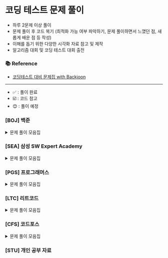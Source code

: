 
# 코딩 테스트 문제 풀이

- 하루 2문제 이상 풀이
- 문제 풀이 후 코드 복기 (최적화 가능 여부 파악하기, 문제 풀이하면서 느꼈던 점, 새롭게 배운 점 등 작성)
- 이해를 돕기 위한 다양한 시각화 자료 참고 및 제작
- 알고리즘 대회 및 코딩 테스트 대회 출전

### 📚 Reference
- [코딩테스트 대비 문제집 with Backjoon](https://github.com/tony9402/baekjoon)

---
- ✅ : 풀이 완료
- ☑️ : 코드 참고
- :blush: : 풀이 예정
### [BOJ] 백준



<details>
	<summary>문제 풀이 모음집</summary>
  </br>


|     번호      | 이름                                                   |  난이도   | 코드                         | 시간 | 유형                     |      상태       |
|:-----------:|:-----------------------------------------------------|:------:|:---------------------------|:---|:-----------------------|:-------------:|
| **_1260_**  | [DFS와 BFS](https://www.acmicpc.net/problem/1260)     |  실버 2  | BOJ/BFS/P1260              | -  | `BFS`                  |       ✅       |
| **_1707_**  | [이분 그래프](https://www.acmicpc.net/problem/1707)       |  골드 4  | BOJ/BFS/P1707              | -  | `BFS`                  |       ✅       |
| **_3055_**  | [탈출](https://www.acmicpc.net/problem/3055)           |  골드 4  | BOJ/BFS/P3055              | -  | `BFS`                  |    :blush:    |
| **_7576_**  | [토마토](https://www.acmicpc.net/problem/7576)          |  골드 5  | BOJ/BFS/P7576              | -  | `BFS`                  |       ✅       |
| **_7569_**  | [토마토](https://www.acmicpc.net/problem/7569)          |  골드 5  | BOJ/BFS/P7569              |    | `BFS`                  |       ✅       |
| **_11724_** | [연결 요소의 개수](https://www.acmicpc.net/problem/11724)   |  실버 2  | BOJ/BFS/P11724             | -  | `BFS`                  |       ✅       |
| **_2805_**  | [나무 자르기](https://www.acmicpc.net/problem/2805)       |  실버 2  | BOJ/BinarySearch/P2805     | -  | `BinarySearch`         |    :blush:    |
| **_1759_**  | [암호 만들기](https://www.acmicpc.net/problem/1759)       |  골드 5  | BOJ/DFS/P1759              | -  | `DFS`                  |       ✅       |
| **_9663_**  | [N-Queen](https://www.acmicpc.net/problem/9663)      |  골드 4  | BOJ/DFS/P9663              | -  | `DFS`                  |    :blush:    |
| **_15649_** | [N과 M (1)](https://www.acmicpc.net/problem/15649)    |  실버 3  | BOJ/BackTracking/P15649    | -  | `BackTracking`         |       ✅       |
| **_15650_** | [N과 M (2)](https://www.acmicpc.net/problem/15650)    |  실버 3  | BOJ/BackTracking/P15650    | -  | `BackTracking`         |       ✅       |
| **_15651_** | [N과 M (3)](https://www.acmicpc.net/problem/15651)    | 실버 3 | BOJ/BackTracking/P15651    | -  | `BackTracking` |       ✅       |
| **_15652_** | [N과 M (4)](https://www.acmicpc.net/problem/15652)    | 실버 3 | BOJ/BackTracking/P15652    | -  | `BackTracking` |       ✅       |
| **_15654_** | [N과 M (5)](https://www.acmicpc.net/problem/15654)    | 실버 3 | BOJ/BackTracking/P15654    | -  | `BackTracking` |       ✅       |
| **_15655_** | [N과 M (6)](https://www.acmicpc.net/problem/15655)    | 실버 3 | BOJ/BackTracking/P15655    | -  | `BackTracking` |       ✅       |
| **_15656_** | [N과 M (7)](https://www.acmicpc.net/problem/15656)    | 실버 3 | BOJ/BackTracking/P15656    | -  | `BackTracking` |    :blush:    |
| **_1463_**  | [1로 만들기](https://www.acmicpc.net/problem/1463)       |  실버 3  | BOJ/DP/P1463               | -  | `DP`                   |       ✅       |
| **_9095_**  | [1, 2, 3 더하기](https://www.acmicpc.net/problem/9095)  |  실버 3  | BOJ/DP/P9095               | -  | `DP`                   |       ✅       |
| **_10844_** | [쉬운 계단수](https://www.acmicpc.net/problem/10844)      |  실버 1  | BOJ/DP/P10844              | -  | `DP`                   |       ✅       |
| **_11726_** | [2×n 타일링](https://www.acmicpc.net/problem/11726)     |  실버 3  | BOJ/DP/P11726              | -  | `DP`                   |       ✅       |
| **_11727_** | [2×n 타일링 2](https://www.acmicpc.net/problem/11727)   |  실버 3  | BOJ/DP/P11727              | -  | `DP`                   |       ✅       |
| **_14476_** | [최대공약수 하나 빼기](https://www.acmicpc.net/problem/14476) |  골드 2  | BOJ/GCD/P14476             | -  | `GCD`                  |    :blush:    |
| **_2252_**  | [줄 세우기](https://www.acmicpc.net/problem/2252)        |  골드 3  | BOJ/Graph/P2252            | -  | `Graph`                |    :blush:    |
| **_1202_**  | [보석 도둑](https://www.acmicpc.net/problem/1202)        |  골드 2  | BOJ/Greedy/P1202           | -  | `Greedy`               |    :blush:    |
| **_1927_**  | [최소 힙](https://www.acmicpc.net/problem/1927)         |  실버 2  | BOJ//P1927                 | -  | `Heap`                 |    :blush:    |
| **_11279_** | [최대 힙](https://www.acmicpc.net/problem/11279)        |  실버 2  | BOJ//P11279                | -  | `Heap`                 |    :blush:    |
| **_1717_**  | [집합의 표현](https://www.acmicpc.net/problem/1717)       |  골드 5  | BOJ/Set/P1717              | -  | `Set`                  |    :blush:    |
| **_1713_**  | [후보 추천하기](https://www.acmicpc.net/problem/1713)      |  실버 1  | BOJ/Simulation/P1713       | -  | `Simulation`           |    :blush:    |
| **_2042_**  | [구간 합 구하기](https://www.acmicpc.net/problem/2042)     |  골드 5  | BOJ/Tree/IndexedTree/P2042 | -  | `Tree`, `Indexed Tree` |    :blush:    |
| **_2243_**  | [사탕상자](https://www.acmicpc.net/problem/2243)         | 플래티넘 5 | BOJ/Tree/IndexedTree/P2243 | -  | `Tree`, `Indexed Tree` |    :blush:    |
| **_1922_**  | [네트워크 연결](https://www.acmicpc.net/problem/1922)      |  골드 4  | BOJ/MST/P1922              | -  | `Tree`, `MST`          |    :blush:    |
| **_2043_**  | [수 묶기](https://www.acmicpc.net/problem/2043)         | 플래티넘 2 | BOJ/Tree/P2043             | -  | `Tree`                 |    :blush:    |
| **_9202_**  | [Boggle](https://www.acmicpc.net/problem/9202)       | 플래티넘 5 | BOJ/Trie/P9202             | -  | `Trie`                 |    :blush:    |
| **_1806_**  | [부분합](https://www.acmicpc.net/problem/1806)          |  골드 4  | BOJ/TwoPointer/P1806       | -  | `TwoPointer`           |    :blush:    |
| **_2003_**  | [수들의 합 2](https://www.acmicpc.net/problem/2003)      |  실버 4  | BOJ/TwoPointer/P2003       | -  | `TwoPointer`           |    :blush:    |
| **_2143_**  | [두 배열의 합](https://www.acmicpc.net/problem/2143)      |  골드 3  | BOJ/TwoPointer/P2143       | -  | `TwoPointer`           |    :blush:    |


</details>

### [SEA] 삼성 SW Expert Academy

<details>
	<summary>문제 풀이 모음집</summary>
  </br>

|     번호      | 이름                                                  |      난이도      | 코드                     | 시간 | 유형                 |   상태    |
|:-----------:|:----------------------------------------------------|:-------------:|:--------------------------|:------|:----------------------|:-------:|
| **_1204_**  | [최빈수 구하기]                                           |      D2       | SWEA//P2143               | -     | ``                    | :blush: |
| **_1213_**  | [String]                                            |      D3       | SWEA//P1213               | -     | ``                    | :blush: |
| **_1859_**  | [백만 장자 프로젝트]                                        |      D2       | SWEA//P1859               | -     | ``                    | :blush: |
| **_2382_**  | [미생물 격리]                                            |  모의 SW 역량테스트  | SWEA//P2382               | -     | ``                    | :blush: |
| **_4013_**  | [특이한 자석]                                            |  모의 SW 역량테스트  | SWEA//P4013               | -     | ``                    | :blush: |
| **_4223_**  | [삼성이의 트라우마 극복]                                      |      D3       | SWEA//P4223               | -     | ``                    | :blush: |
| **_14510_** | [나무 높이]                                             |      D2       | SWEA//P14510              | -     | ``                    | :blush: |
| **_20739_** | [고대 유적 2]                                           |      D2       | SWEA//P20739              | -     | ``                    | :blush: |
| **_21131_** | [행렬정렬]                                              |      D3       | SWEA//P21131              | -     | ``                    | :blush: |
| **_22372_** | [직사각형과 점]                                           |      D2       | SWEA//P22372              | -     | ``                    | :blush: |
| **_22654_** | [차윤이의 RC카]                                          |      D2       | SWEA//P22654              | -     | ``                    | :blush: |

</details>

### [PGS] 프로그래머스

<details>
	<summary>문제 풀이 모음집</summary>
  </br>

|번호|이름|난이도|코드|시간|유형|
  |::|:-----|:-----:|:-----|:-----|:-----|

</details>

### [LTC] 리트코드

<details>
	<summary>문제 풀이 모음집</summary>
  </br>


|   번호    | 이름                                                                                                                        |  난이도   | 코드                      | 시간 |유형|
|:-------:|:--------------------------------------------------------------------------------------------------------------------------|:------:|:------------------------|:---|:-----|
| **_17_** | [Letter Combinations of a Phone Number](https://leetcode.com/problems/letter-combinations-of-a-phone-number/description/) | Medium | LTC/BackTracking/P15650 | -  | `BackTracking` |    ✅ |

</details>

### [CFS] 코드포스

<details>
	<summary>문제 풀이 모음집</summary>
  </br>

|번호|이름|난이도|코드|시간|유형|
  |::|:-----|:-----:|:-----|:-----|:-----|

</details>



### [STU] 개인 공부 자료
